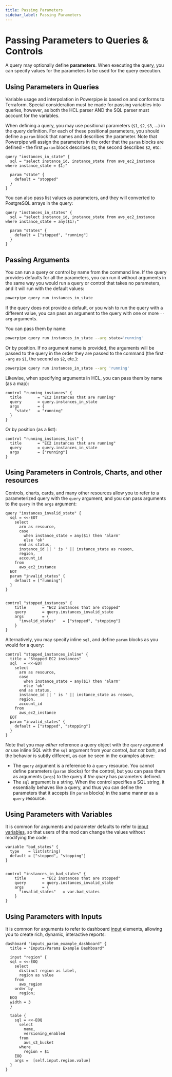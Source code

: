 ```yaml
---
title: Passing Parameters
sidebar_label: Passing Parameters
---
```


# Passing Parameters to Queries & Controls

A query may optionally define **parameters**.  When executing the query, you can specify values for the parameters to be used for the query execution.


## Using Parameters in Queries
Variable usage and interpolation in Powerpipe is based on and conforms to Terraform.  Special consideration must be made for passing variables into queries, however, as both the HCL parser AND the SQL parser must account for the variables.

When defining a query, you may use positional parameters (`$1`, `$2`, `$3`, ...) in the query definition.  For each of these positional parameters, you should define a `param` block that names and describes the parameter. Note that Powerpipe will assign the parameters in the order that the `param` blocks are defined - the first `param` block describes `$1`, the second describes `$2`, etc:

```hcl
query "instances_in_state" {
  sql = "select instance_id, instance_state from aws_ec2_instance where instance_state = $1;" 

  param "state" {
    default = "stopped"
  } 
}
```

You can also pass list values as parameters, and they will converted to PostgreSQL arrays in the query:

```hcl
query "instances_in_states" {
  sql = "select instance_id, instance_state from aws_ec2_instance where instance_state = any($1);" 

  param "states" {
    default = ["stopped", "running"]
  } 
}
```

## Passing Arguments

You can run a query or control by name from the command line.  If the query provides defaults for all the parameters, you can run it without arguments in the same way you would run a query or control that takes no parameters, and it will run with the default values:

```bash
powerpipe query run instances_in_state
```

If the query does not provide a default, or you wish to run the query with a different value, you can pass an argument to the query with one or more `--arg` arguments.

You can pass them by name:
```bash
powerpipe query run instances_in_state --arg state='running'
```

Or by position. If no argument name is provided, the arguments will be passed to the query in the order they are passed to the command (the first `--arg` as `$1`, the second as `$2`, etc.):
```bash
powerpipe query run instances_in_state --arg 'running'
```

Likewise, when specifying arguments in HCL, you can pass them by name (as a map):
```hcl
control "running_instances" {
  title       = "EC2 instances that are running"
  query       = query.instances_in_state
  args        = {
    "state"   = "running"
  }
}
```

Or by position (as a list):
```hcl
control "running_instances_list" {
  title       = "EC2 instances that are running"
  query       = query.instances_in_state
  args        = ["running"]
}
```

## Using Parameters in Controls, Charts, and other resources

Controls, charts, cards, and many other resources allow you to refer to a parameterized query with the `query` argument, and you can pass arguments to the `query` in the `args` argument:

```hcl
query "instances_invalid_state" {
  sql = <<-EOT
    select 
      arn as resource,
      case
        when instance_state = any($1) then 'alarm'
        else 'ok'
      end as status,
      instance_id || ' is ' || instance_state as reason,
      region,
      account_id
    from
      aws_ec2_instance
  EOT
  param "invalid_states" {
    default = ["running"]
  } 
}


control "stopped_instances" {
    title       = "EC2 instances that are stopped"
    query       = query.instances_invalid_state
    args        = {
      "invalid_states"   = ["stopped", "stopping"]
    }
}
```

Alternatively, you may specify inline `sql`, and define `param` blocks as you would for a query:

```hcl
control "stopped_instances_inline" {
  title = "Stopped EC2 instances"
  sql   = <<-EOT
    select 
      arn as resource,
      case
        when instance_state = any($1) then 'alarm'
        else 'ok'
      end as status,
      instance_id || ' is ' || instance_state as reason,
      region,
      account_id
    from
      aws_ec2_instance
  EOT
  param "invalid_states" {
    default = ["stopped", "stopping"]
  } 
}
```

Note that you may *either* reference a query object with the `query` argument *or* use inline SQL with the `sql` argument from your control, *but not both*, and the behavior is subtly different, as can be seen in the examples above:
- The `query` argument is a reference to a `query` resource. You cannot define parameters (`param` blocks) for the control, but you can pass them as arguments (`args`) *to* the query if *the query* has parameters defined.
- The `sql` argument is a string.  When the control specifies a SQL string, it essentially behaves like a query, and thus you can define the parameters that it accepts (in `param` blocks) in the same manner as a `query` resource.  


## Using Parameters with Variables

It is common for arguments and parameter defaults to refer to [input variables](mods/mod-variables), so that users of the mod can change the values without modifying the code:

```hcl
variable "bad_states" {
  type    = list(string)
  default = ["stopped", "stopping"]
}


control "instances_in_bad_states" {
    title       = "EC2 instances that are stopped"
    query       = query.instances_invalid_state
    args        = {
      "invalid_states"   = var.bad_states
    }
}
```



## Using Parameters with Inputs

It is common for arguments to refer to dashboard [input](/docs/powerpipe-hcl/input) elements, allowing you to create rich, dynamic, interactive reports:

```hcl
dashboard "inputs_param_example_dashboard" {
  title = "Inputs/Params Example Dashboard"

  input "region" {
  sql = <<-EOQ
    select
      distinct region as label,
      region as value
    from
      aws_region
    order by
      region;
  EOQ    
  width = 3
  }
  
  table {
    sql = <<-EOQ
      select
        name,
        versioning_enabled
      from
        aws_s3_bucket
      where
        region = $1
    EOQ
    args =  [self.input.region.value]
  }
}

```